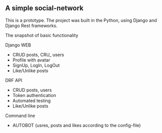 ## A simple social-network

This is a prototype. 
The project was built in the Python, using Django and Django Rest frameworks.


The snapshot of basic functionality

Django WEB 
- CRUD posts, CRU_ users
- Profile with avatar
- SignUp, LogIn, LogOut
- Like/Unlike posts

DRF API
- CRUD posts, users
- Token authentication
- Automated testing
- Like/Unlike posts

Command line
- AUTOBOT (usres, posts and likes according to the config-file)
